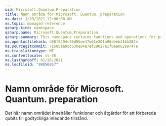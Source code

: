 ```yaml
---
uid: Microsoft.Quantum.Preparation
title: Namn område för Microsoft. Quantum. preparation
ms.date: 1/23/2021 12:00:00 AM
ms.topic: managed-reference
qsharp.kind: namespace
qsharp.name: Microsoft.Quantum.Preparation
qsharp.summary: This namespace contains functions and operations for preparing qubits into arbitrary initial states.
ms.openlocfilehash: d08f5494cf6d96ee47e61e201a90deeb316b284e
ms.sourcegitcommit: 71605ea9cc630e84e7ef29027e1f0ea06299747e
ms.translationtype: MT
ms.contentlocale: sv-SE
ms.lasthandoff: 01/26/2021
ms.locfileid: "98856957"
---
```

# <a name="microsoftquantumpreparation-namespace"></a>Namn område för Microsoft. Quantum. preparation

Det här namn området innehåller funktioner och åtgärder för att förbereda qubits till godtyckliga inledande tillstånd.

